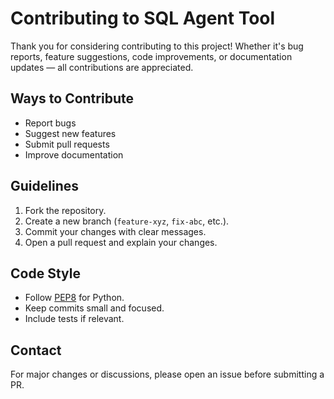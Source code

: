 # Contributing to SQL Agent Tool

Thank you for considering contributing to this project! Whether it's bug reports, feature suggestions, code improvements, or documentation updates — all contributions are appreciated.

## Ways to Contribute

- Report bugs
- Suggest new features
- Submit pull requests
- Improve documentation

## Guidelines

1. Fork the repository.
2. Create a new branch (`feature-xyz`, `fix-abc`, etc.).
3. Commit your changes with clear messages.
4. Open a pull request and explain your changes.

## Code Style

- Follow [PEP8](https://peps.python.org/pep-0008/) for Python.
- Keep commits small and focused.
- Include tests if relevant.

## Contact

For major changes or discussions, please open an issue before submitting a PR.
